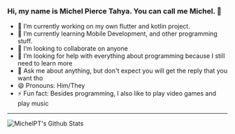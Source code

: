 ### Hi, my name is Michel Pierce Tahya. You can call me Michel. 👋

- 🔭 I’m currently working on my own flutter and kotlin project.
- 🌱 I’m currently learning Mobile Development, and other programming stuff.
- 👯 I’m looking to collaborate on anyone
- 🤔 I’m looking for help with everything about programming because I still need to learn more
- 💬 Ask me about anything, but don't expect you will get the reply that you want tho
- 😄 Pronouns: Him/They
- ⚡ Fun fact: Besides programming, I also like to play video games and play music

---

<img align="left" alt="MichelPT's Github Stats" src="https://github-readme-stats.vercel.app/apiMichel=anuraghazra&show_icons=true&$hide_border=true$theme=radical" />



<!--
**MichelPT/MichelPT** is a ✨ _special_ ✨ repository because its `README.md` (this file) appears on your GitHub profile.
- 📫 How to reach me: ...


-->




